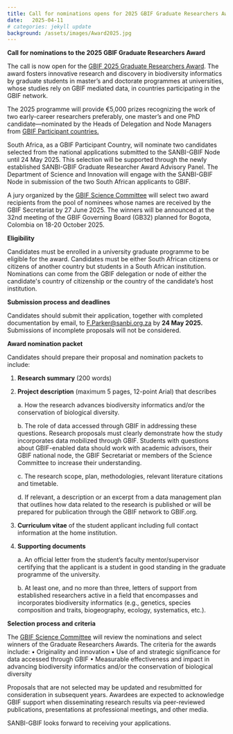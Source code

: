 ```yaml
---
title: Call for nominations opens for 2025 GBIF Graduate Researchers Award
date:   2025-04-11
# categories: jekyll update
background: /assets/images/Award2025.jpg
---
```


**Call for nominations to the 2025 GBIF Graduate Researchers Award** 

The call is now open for the [GBIF 2025 Graduate Researchers Award](https://www.gbif.org/news/4AAE2KOKBRJ0iS2DE2fT65/call-for-nominations-opens-for-2025-gbif-graduate-researchers-award). The award fosters innovative research and discovery in biodiversity informatics by graduate students in master’s and doctorate programmes at universities, whose studies rely on GBIF mediated data, in countries participating in the GBIF network.

The 2025 programme will provide €5,000 prizes recognizing the work of two early-career researchers preferably, one master’s and one PhD candidate—nominated by the Heads of Delegation and Node Managers from [GBIF Participant countries.](https://www.gbif.org/the-gbif-network)

South Africa, as a GBIF Participant Country, will nominate two candidates selected from the national applications submitted to the SANBI-GBIF Node until 24 May 2025. This selection will be supported through the newly established SANBI-GBIF Graduate Researcher Award Advisory Panel. The Department of Science and Innovation will engage with the SANBI-GBIF Node in submission of the two South African applicants to GBIF. 

A jury organized by the [GBIF Science Committee](https://www.gbif.org/contact-us/directory?group=scienceCommittee) will select two award recipients from the pool of nominees whose names are received by the GBIF Secretariat by 27 June 2025. The winners will be announced at the 32nd meeting of the GBIF Governing Board (GB32) planned for Bogota, Colombia on 18-20 October 2025.

**Eligibility**

Candidates must be enrolled in a university graduate programme to be eligible for the award. Candidates must be either South African citizens or citizens of another country but students in a South African institution. Nominations can come from the GBIF delegation or node of either the candidate's country of citizenship or the country of the candidate’s host institution. 

**Submission process and deadlines**

Candidates should submit their application, together with completed documentation by email, to <F.Parker@sanbi.org.za> by **24 May 2025.** Submissions of incomplete proposals will not be considered.

**Award nomination packet**

Candidates should prepare their proposal and nomination packets to include:
1. **Research summary** (200 words)
 
2. **Project description** (maximum 5 pages, 12-point Arial) that describes
 
   a. How the research advances biodiversity informatics and/or the conservation of biological diversity.
   
   b. The role of data accessed through GBIF in addressing these questions. Research proposals must clearly 
      demonstrate  how the study incorporates data mobilized through GBIF. Students with questions about GBIF-enabled 
      data should work with academic advisors, their GBIF national node, the GBIF Secretariat or members of the 
      Science Committee to increase their understanding.
   
   c. The research scope, plan, methodologies, relevant literature citations and  timetable.
   
   d. If relevant, a description or an excerpt from a data management plan that outlines how data related to 
      the research is published or will be prepared for publication through the GBIF network to GBIF.org.
   
3. **Curriculum vitae** of the student applicant including full contact information at the home institution.
 
4. **Supporting documents**

    a. An official letter from the student’s faculty mentor/supervisor certifying that the applicant is a student in 
      good standing in the graduate programme of the university.
      
    b. At least one, and no more than three, letters of support from established researchers active in a field that 
      encompasses and incorporates biodiversity informatics (e.g., genetics, species composition and traits, 
      biogeography, ecology, systematics, etc.).

**Selection process and criteria**

The [GBIF Science Committee](https://www.gbif.org/contact-us/directory?group=scienceCommittee) will review the nominations and select winners of the Graduate Researchers Awards. The criteria for the awards include:
• Originality and innovation
• Use of and strategic significance for data accessed through GBIF
• Measurable effectiveness and impact in advancing biodiversity informatics and/or the conservation of biological 
 diversity

Proposals that are not selected may be updated and resubmitted for consideration in subsequent years. Awardees are expected to acknowledge GBIF support when disseminating research results via peer-reviewed publications, presentations at professional meetings, and other media.

SANBI-GBIF looks forward to receiving your applications.
